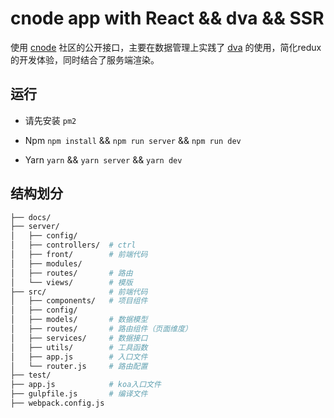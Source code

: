 # cnode app with React && dva && SSR
使用 [cnode](https://cnodejs.org/api) 社区的公开接口，主要在数据管理上实践了 [dva](https://github.com/dvajs/dva) 的使用，简化redux的开发体验，同时结合了服务端渲染。

## 运行
- 请先安装 `pm2`


- Npm
`npm install` && `npm run server` && `npm run dev`


- Yarn
`yarn` && `yarn server` && `yarn dev`


## 结构划分
```bash
├── docs/
├── server/
│   ├── config/
│   ├── controllers/  # ctrl
│   ├── front/        # 前端代码
│   ├── modules/
│   ├── routes/       # 路由
│   └── views/        # 模版
├── src/              # 前端代码
│   ├── components/   # 项目组件
│   ├── config/
│   ├── models/       # 数据模型
│   ├── routes/       # 路由组件（页面维度）
│   ├── services/     # 数据接口
│   ├── utils/        # 工具函数
│   ├── app.js        # 入口文件
│   └── router.js     # 路由配置
├── test/
├── app.js            # koa入口文件
├── gulpfile.js       # 编译文件
├── webpack.config.js
```
